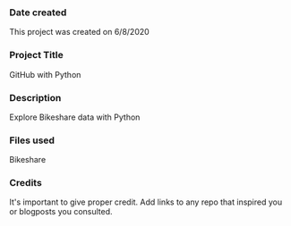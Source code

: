 ### Date created
This project was created on 6/8/2020

### Project Title
GitHub with Python

### Description
Explore Bikeshare data with Python

### Files used
Bikeshare

### Credits
It's important to give proper credit. Add links to any repo that inspired you or blogposts you consulted.

